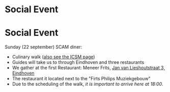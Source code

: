 # Social Event
# Social Event

Sunday (22 september) SCAM diner:

  - Culinary walk ([also see the ICSM page](http://icsm2013.tue.nl/Venue/SocialEvents/index.html))
  - Guides will take us to through Eindhoven and three restaurants
  - We gather at the first Restaurant: Meneer Frits, [Jan van Lieshoutstraat 3, Eindhoven](https://www.google.nl/maps?q=Meneer+Frits&t=m&z=16&iwloc=A)
  - The restaurant it located next to the "Firts Philips Muziekgebouw"
  - Due to the scheduling of the walk, _it is important to arrive here at 18:00_.
